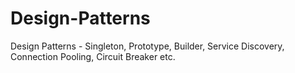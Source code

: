# Design-Patterns
Design Patterns - Singleton, Prototype, Builder, Service Discovery, Connection Pooling, Circuit Breaker etc.
